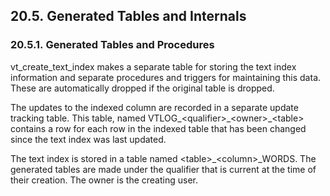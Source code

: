 <div>

<div>

<div>

<div>

## 20.5. Generated Tables and Internals

</div>

</div>

</div>

<div>

<div>

<div>

<div>

### 20.5.1. Generated Tables and Procedures

</div>

</div>

</div>

vt_create_text_index makes a separate table for storing the text index
information and separate procedures and triggers for maintaining this
data. These are automatically dropped if the original table is dropped.

The updates to the indexed column are recorded in a separate update
tracking table. This table, named
VTLOG\_\<qualifier\>\_\<owner\>\_\<table\> contains a row for each row
in the indexed table that has been changed since the text index was last
updated.

The text index is stored in a table named \<table\>\_\<column\>\_WORDS.
The generated tables are made under the qualifier that is current at the
time of their creation. The owner is the creating user.

</div>

</div>
